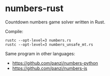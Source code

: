 numbers-rust
============

Countdown numbers game solver written in Rust.

Compile:

```
rustc --opt-level=3 numbers.rs
rustc --opt-level=3 numbers_unsafe_mt.rs
```

Same program in other languages:
 * https://github.com/panzi/numbers-python
 * https://github.com/panzi/numbers-js
